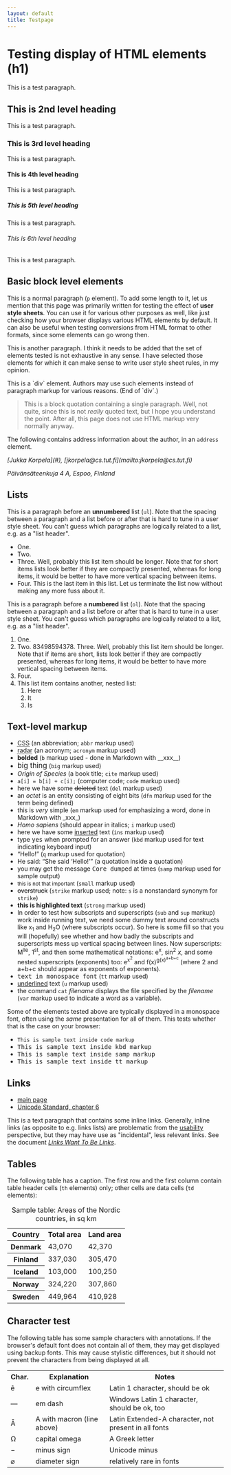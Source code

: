 ```yaml
---
layout: default
title: Testpage
---
```


<style>
.limited { width: 15.5em; }
.hyphens {
  -moz-hyphens: auto;
  -webkit-hyphens: auto;
  -ms-hyphens: auto;
  hyphens: auto; 
}  
</style>

# Testing display of HTML elements (h1)

This is a test paragraph.

## This is 2nd level heading

This is a test paragraph.

### This is 3rd level heading
This is a test paragraph.

#### This is 4th level heading
This is a test paragraph.

##### This is 5th level heading
This is a test paragraph.

###### This is 6th level heading
This is a test paragraph.


## Basic block level elements
This is a normal paragraph (`p` element).
To add some length to it, let us mention that this page was
primarily written for testing the effect of __user style sheets__.
You can use it for various other purposes as well, like just checking how
your browser displays various HTML elements by default.
It can also be useful when testing conversions from HTML
format to other formats, since some elements can go wrong then.

This is another paragraph. I think it needs to be added that
the set of elements tested is not exhaustive in any sense. I have selected
those elements for which it can make sense to write user style sheet rules,
in my opinion.

<div>
This is a `div` element. Authors may use such elements instead
of paragraph markup for various reasons. (End of `div`.)
</div>

> This is a block quotation containing a single
> paragraph. Well, not quite, since this is not _really_
> quoted text, but I hope you understand the point. After all, this
> page does not use HTML markup very normally anyway.

The following contains address information about the author, in an `address`
element.

<address>
[Jukka Korpela](#),
[jkorpela@cs.tut.fi](mailto:jkorpela@cs.tut.fi)

Päivänsäteenkuja 4 A, Espoo, Finland
</address>

## Lists
This is a paragraph before an __unnumbered__ list (`ul`). Note that
the spacing between a paragraph and a list before or after that is hard
to tune in a user style sheet. You can't guess which paragraphs are
logically related to a list, e.g. as a "list header".

*  One.
*  Two.
*  Three. Well, probably this list item should be longer. Note that for short items
	lists look better if they are compactly presented, whereas for long items, it would be better to have more vertical spacing between items.
*  Four. This is the last item in this list.
   Let us terminate the list now without making any more fuss about it.

This is a paragraph before a __numbered__ list (`ol`). Note that
the spacing between a paragraph and a list before or after that is hard
to tune in a user style sheet. You can't guess which paragraphs are
logically related to a list, e.g. as a "list header".

1.  One.
2.  Two.
83498594378.  Three. Well, probably this list item should be longer. Note that if
items are short, lists look better if they are compactly presented,
       whereas for long items, it would be better to have more vertical spacing between items.
2131312.  Four. 
9. This list item contains another, nested list:
	1. Here
	2. It
	3. Is


## Text-level markup


*  <abbr title="Cascading Style Sheets">CSS</abbr> (an abbreviation; `abbr` markup used)
*  <acronym title="radio detecting and ranging">radar</acronym> (an acronym; `acronym` markup used)
*  <b>bolded</b> (`b` markup used - done in Markdown with \_\_xxx\_\_)
*  <big>big thing</big> (`big` markup used)
*  <cite>Origin of Species</cite> (a book title;
       `cite` markup used)
*  `a[i] = b[i] + c[i);` (computer code; `code` markup used)
*  here we have some <del>deleted</del> text (`del` markup used)
*  an <dfn>octet</dfn> is an entity consisting of eight bits
       (`dfn` markup used for the term being defined)
*  this is _very_ simple (`em` markup used for emphasizing a word, done in Markdown with \_xxx\_)
*  <i lang="la">Homo sapiens</i> (should appear in italics;  `i` markup used)
*  here we have some <ins>inserted</ins> text (`ins` markup used)
*  type <kbd>yes</kbd> when prompted for an answer (`kbd` markup
       used for text indicating keyboard input)
*  <q>Hello!</q> (`q` markup used for quotation)
*  He said: <q>She said <q>Hello!</q></q> (a quotation inside a quotation)
*  you may get the message <samp>Core dumped</samp> at times
       (`samp` markup used for sample output)
*  <small>this is not that important</small> (`small` markup used)
*  <strike>overstruck</strike> (`strike` markup used; note:
       `s` is a nonstandard synonym for `strike`)
*  __this is highlighted text__ (`strong`
       markup used)
*  In order to test how subscripts and superscripts (`sub` and
       `sup` markup) work inside running text, we need some
       dummy text around constructs like x<sub>1</sub> and H<sub>2</sub>O
       (where subscripts occur). So here is some fill so that
       you will (hopefully) see whether and how badly the subscripts
       and superscripts mess up vertical spacing between lines.
       Now superscripts: M<sup>lle</sup>, 1<sup>st</sup>, and then some
       mathematical notations: e<sup>x</sup>, sin<sup>2</sup> <i>x</i>,
       and some nested superscripts (exponents) too:
       e<sup>x<sup>2</sup></sup> and f(x)<sup>g(x)<sup>a+b+c</sup></sup>
       (where 2 and a+b+c should appear as exponents of exponents).
*  <tt>text in monospace font</tt> (`tt` markup used)
*  <u>underlined</u> text (`u` markup used)
*  the command `cat` <var>filename</var> displays the
       file specified by the <var>filename</var> (`var` markup
       used to indicate a word as a variable).

Some of the elements tested above are typically displayed in a monospace
font, often using the _same_ presentation for all of them. This
tests whether that is the case on your browser:


*  `This is sample text inside code markup`
*  <kbd>This is sample text inside kbd markup</kbd>
*  <samp>This is sample text inside samp markup</samp>
*  <tt>This is sample text inside tt markup</tt>


## Links

*  [main page](index.html)
*  [Unicode Standard, chapter&nbsp;6]("http://www.unicode.org/versions/Unicode4.0.0/ch06.pdf")

This is a text paragraph that contains some
inline links. Generally, inline links (as opposite to e.g. links
lists) are problematic
from the
[usability](http://www.useit.com) perspective,
but they may have use as
"incidental", less relevant links. See the document
<cite>[Links Want To Be Links](https://www.cs.tut.fi/~jkorpela/www/links.html)</cite>.

## Tables
The following table has a caption. The first row and the first column
contain table header cells (`th` elements) only; other cells
are data cells (`td` elements):

<table>
<caption>Sample table: Areas of the Nordic countries, in sq km</caption>
<tr><th>Country</th> <th>Total area</th> <th>Land area</th></tr>
<tr><th>Denmark</th> <td> 43,070 </td><td> 42,370</td></tr>
<tr><th>Finland</th> <td>337,030 </td><td>305,470</td></tr>
<tr><th>Iceland</th> <td>103,000 </td><td>100,250</td></tr>
<tr><th>Norway</th>  <td>324,220 </td><td>307,860</td></tr>
<tr><th>Sweden</th>  <td>449,964 </td><td>410,928</td></tr>
</table>


## Character test
The following table has some sample characters with
annotations. If the browser's default font does not
contain all of them, they may get displayed using backup fonts.
This may cause stylistic differences, but it should not
prevent the characters from being displayed at all.

<table>
<tr><th>Char.</th><th>Explanation</th><th>Notes</th></tr>
<tr><td>ê</td><td>e with circumflex</td><td>Latin 1 character, should be ok</td></tr>
<tr><td>&#8212;</td><td>em dash</td><td>Windows Latin 1 character, should be ok, too</td></tr>
<tr><td>&#x100;</td><td>A with macron (line above)</td><td>Latin Extended-A character, not present in all fonts</td></tr>
<tr><td>&Omega;</td><td>capital omega</td><td>A Greek letter</td></tr>
<tr><td>&#x2212;</td><td>minus sign</td><td>Unicode minus</td></tr>
<tr><td>&#x2300;</td><td>diameter sign</td><td>relatively rare in fonts</td></tr>
</table>


